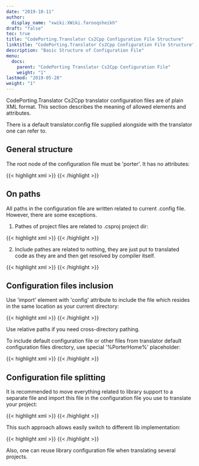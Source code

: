 ```yaml
---
date: "2019-10-11"
author:
  display_name: "xwiki:XWiki.farooqsheikh"
draft: "false"
toc: true
title: "CodePorting.Translator Cs2Cpp Configuration File Structure"
linktitle: "CodePorting.Translator Cs2Cpp Configuration File Structure"
description: "Basic Structure of Configuration File"
menu:
  docs:
    parent: "CodePorting Translator Cs2Cpp Configuration File"
    weight: "1"
lastmod: "2019-05-28"
weight: "1"
---
```


CodePorting.Translator Cs2Cpp translator configuration files are of plain XML format. This section describes the meaning of allowed elements and attributes.

There is a default translator.config file supplied alongside with the translator one can refer to.

## General structure ##

The root node of the configuration file must be 'porter'. It has no attributes:

{{< highlight xml >}}
<porter>
    <!-- Some definitions here -->
</porter>
{{< /highlight >}}

## On paths ##

All paths in the configuration file are written related to current .config file. However, there are some exceptions.

1. Pathes of project files are related to .csproj project dir:

{{< highlight xml >}}
<exclude file="src\foo*.cs"/>
<only file="src\bar?.cs"/>
{{< /highlight >}}

2. Include pathes are related to nothing, they are just put to translated code as they are and then get resolved by compiler itself.

{{< highlight xml >}}
<class name="ClassA" file="path/to/include.h"/>
<enum name="EnumB" file="path/to/include.h"/>
{{< /highlight >}}

## Configuration files inclusion ##

Use 'import' element with 'config' attribute to include the file which resides in the same location as your current directory:

{{< highlight xml >}}
<import config="other_config_file.config"/>
{{< /highlight >}}

Use relative paths if you need cross-directory pathing.

To include default configuration file or other files from translator default configuration files directory, use special '%PorterHome%' placeholder:

{{< highlight xml >}}
<import config="%PorterHome%/porter.config"/>
{{< /highlight >}}

## Configuration file splitting ##

It is recommended to move everything related to library support to a separate file and import this file in the configuration file you use to translate your project:

{{< highlight xml >}}
<import config="porter.lib_aspose_drawing_skia.config"/>
{{< /highlight >}}

This such approach allows easily switch to different lib implementation:

{{< highlight xml >}}
<import config="porter.lib_aspose_drawing_cario.config"/>
{{< /highlight >}}

Also, one can reuse library configuration file when translating several projects.
